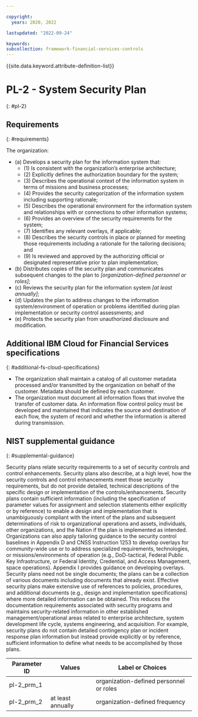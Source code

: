 ```yaml
---

copyright:
  years: 2020, 2022

lastupdated: "2022-09-24"

keywords: 
subcollection: framework-financial-services-controls
---
```


{{site.data.keyword.attribute-definition-list}}

         
# PL-2 - System Security Plan
{: #pl-2}

## Requirements
{: #requirements}

The organization:

- (a) Develops a security plan for the information system that:
    - (1) Is consistent with the organization’s enterprise architecture;
    - (2) Explicitly defines the authorization boundary for the system;
    - (3) Describes the operational context of the information system in terms of missions and business processes;
    - (4) Provides the security categorization of the information system including supporting rationale;
    - (5) Describes the operational environment for the information system and relationships with or connections to other information systems;
    - (6) Provides an overview of the security requirements for the system;
    - (7) Identifies any relevant overlays, if applicable;
    - (8) Describes the security controls in place or planned for meeting those requirements including a rationale for the tailoring decisions; and
    - (9) Is reviewed and approved by the authorizing official or designated representative prior to plan implementation;
- (b) Distributes copies of the security plan and communicates subsequent changes to the plan to _[organization-defined personnel or roles]_;
- (c) Reviews the security plan for the information system _[at least annually]_;
- (d) Updates the plan to address changes to the information system/environment of operation or problems identified during plan implementation or security control assessments; and
- (e) Protects the security plan from unauthorized disclosure and modification.

## Additional IBM Cloud for Financial Services specifications
{: #additional-fs-cloud-specifications}

- The organization shall maintain a catalog of all customer metadata processed and/or transmitted by the organization on behalf of the customer.  Metadata should be defined by each customer.
- The organization must document all information flows that involve the transfer of customer data.  An information flow control policy must be developed and maintained that indicates the source and destination of each flow, the system of record and whether the information is altered during transmission.

## NIST supplemental guidance
{: #supplemental-guidance}

Security plans relate security requirements to a set of security controls and control enhancements. Security plans also describe, at a high level, how the security controls and control enhancements meet those security requirements, but do not provide detailed, technical descriptions of the specific design or implementation of the controls/enhancements. Security plans contain sufficient information (including the specification of parameter values for assignment and selection statements either explicitly or by reference) to enable a design and implementation that is unambiguously compliant with the intent of the plans and subsequent determinations of risk to organizational operations and assets, individuals, other organizations, and the Nation if the plan is implemented as intended. Organizations can also apply tailoring guidance to the security control baselines in Appendix D and CNSS Instruction 1253 to develop overlays for community-wide use or to address specialized requirements, technologies, or missions/environments of operation (e.g., DoD-tactical, Federal Public Key Infrastructure, or Federal Identity, Credential, and Access Management, space operations). Appendix I provides guidance on developing overlays. Security plans need not be single documents; the plans can be a collection of various documents including documents that already exist. Effective security plans make extensive use of references to policies, procedures, and additional documents (e.g., design and implementation specifications) where more detailed information can be obtained. This reduces the documentation requirements associated with security programs and maintains security-related information in other established management/operational areas related to enterprise architecture, system development life cycle, systems engineering, and acquisition. For example, security plans do not contain detailed contingency plan or incident response plan information but instead provide explicitly or by reference, sufficient information to define what needs to be accomplished by those plans.

| Parameter ID | Values | Label or Choices |
|---|---|---|
| pl-2_prm_1 |  | organization-defined personnel or roles |
| pl-2_prm_2 | at least annually | organization-defined frequency |

